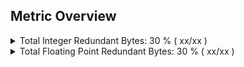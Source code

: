 ## Metric Overview
<details><summary>Total Integer Redundant Bytes: 30 % ( xx/xx )</summary><blockquote>
Thread 0: Total Integer Redundant Bytes: 30 % (xx/xx) <a href="./thread0CCDetail.md" title="detail">detail</a></br>Thread 1: Total Integer Redundant Bytes: 40 % (xx/xx) <a href="./thread1CCDetail.md" title="detail">detail</a></br>Thread 2: Total Integer Redundant Bytes: 50 % (xx/xx) <a href="./thread2CCDetail.md" title="detail">detail</a></br></blockquote></details>
<details><summary>Total Floating Point Redundant Bytes: 30 % ( xx/xx )</summary><blockquote>
Thread 0: Total Floating Point Redundant Bytes: 30 % (xx/xx) <a href="./thread0DCDetail.md" title="detail">detail</a></br>Thread 1: Total Floating Point Redundant Bytes: 30 % (xx/xx) <a href="./thread0DCDetail.md" title="detail">detail</a></br>Thread 2: Total Floating Point Redundant Bytes: 30 % (xx/xx) <a href="./thread0DCDetail.md" title="detail">detail</a></br></blockquote></details>
